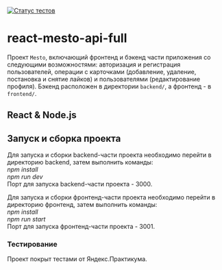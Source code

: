 [![Статус тестов](../../actions/workflows/tests.yml/badge.svg)](../../actions/workflows/tests.yml)

# react-mesto-api-full
Проект `Mesto`, включающий фронтенд и бэкенд части приложения со следующими возможностями: авторизация и регистрация пользователей, операции с карточками (добавление, удаление, постановка и снятие лайков) и пользователями (редактирование профиля). Бэкенд расположен в директории `backend/`, а фронтенд - в `frontend/`. 

## React & Node.js

## Запуск и сборка проекта

Для запуска и сборки backend-части проекта необходимо перейти в директорию backend, затем выполнить команды: \
*npm install* \
*npm run dev* \
Порт для запуска backend-части проекта - 3000.

Для запуска и сборки фронтенд-части проекта необходимо перейти в директорию фронтенд, затем выполнить команды: \
*npm install* \
*npm run start* \
Порт для запуска фронтенд-части проекта - 3001.

### Тестирование
  
Проект покрыт тестами от Яндекс.Практикума.
